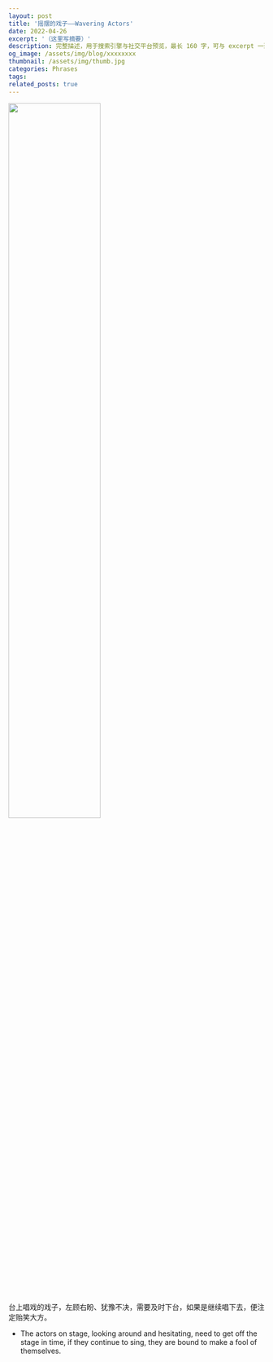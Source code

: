```yaml
---
layout: post
title: '摇摆的戏子——Wavering Actors'
date: 2022-04-26
excerpt: '（这里写摘要）'
description: 完整描述，用于搜索引擎与社交平台预览，最长 160 字，可与 excerpt 一致
og_image: /assets/img/blog/xxxxxxxx
thumbnail: /assets/img/thumb.jpg
categories: Phrases
tags: 
related_posts: true
---
```


<img src="{{ '/assets/img/blog/xxxxxxxx' | relative_url }}" style="width:60%;">

台上唱戏的戏子，左顾右盼、犹豫不决，需要及时下台，如果是继续唱下去，便注定贻笑大方。

- The actors on stage, looking around and hesitating, need to get off the stage in time, if they continue to sing, they are bound to make a fool of themselves.